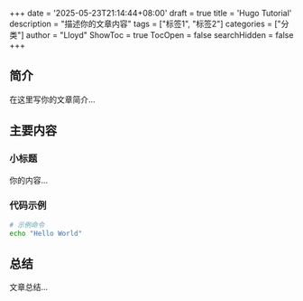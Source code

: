 +++
date = '2025-05-23T21:14:44+08:00'
draft = true
title = 'Hugo Tutorial'
description = "描述你的文章内容"
tags = ["标签1", "标签2"]
categories = ["分类"]
author = "Lloyd"
ShowToc = true
TocOpen = false
searchHidden = false
+++

## 简介

在这里写你的文章简介...

## 主要内容

### 小标题

你的内容...

### 代码示例

```bash
# 示例命令
echo "Hello World"
```

## 总结

文章总结...
